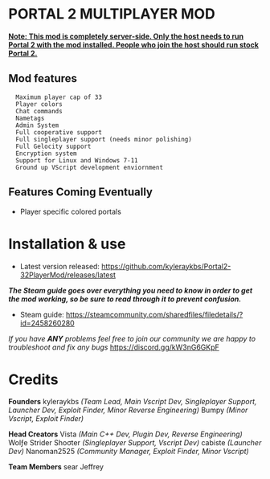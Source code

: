 # **PORTAL 2 MULTIPLAYER MOD**

<u>**Note: This mod is completely server-side. Only the host needs to run Portal 2 with the mod installed. People who join the host should run stock Portal 2.**</u>

## Mod features
```
  Maximum player cap of 33
  Player colors
  Chat commands
  Nametags
  Admin System
  Full cooperative support
  Full singleplayer support (needs minor polishing)
  Full Gelocity support
  Encryption system
  Support for Linux and Windows 7-11
  Ground up VScript development enviornment
```

## Features Coming Eventually
- Player specific colored portals

# Installation & use

- Latest version released: https://github.com/kyleraykbs/Portal2-32PlayerMod/releases/latest

***The Steam guide goes over everything you need to know in order to get the mod working, so be sure to read through it to prevent confusion.***
- Steam guide: https://steamcommunity.com/sharedfiles/filedetails/?id=2458260280

*If you have* ***ANY*** *problems feel free to join our community we are happy to troubleshoot and fix any bugs*
https://discord.gg/kW3nG6GKpF

# Credits
**Founders**
kyleraykbs *(Team Lead, Main Vscript Dev, Singleplayer Support, Launcher Dev, Exploit Finder, Minor Reverse Engineering)*
Bumpy *(Minor Vscript, Exploit Finder)*

**Head Creators**
Vista *(Main C++ Dev, Plugin Dev, Reverse Engineering)*
Wolƒe Strider Shoσter *(Singleplayer Support, Vscript Dev)*
cabiste *(Launcher Dev)*
Nanoman2525 *(Community Manager, Exploit Finder, Minor Vscript)*

**Team Members**
sear
Jeffrey
